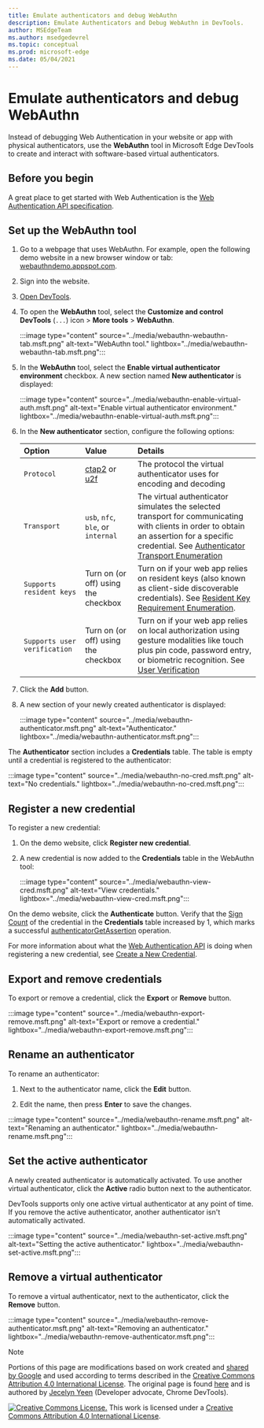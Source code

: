 ```yaml
---
title: Emulate authenticators and debug WebAuthn
description: Emulate Authenticators and Debug WebAuthn in DevTools.
author: MSEdgeTeam
ms.author: msedgedevrel
ms.topic: conceptual
ms.prod: microsoft-edge
ms.date: 05/04/2021
---
```

# Emulate authenticators and debug WebAuthn

<!--todo: remove notice at bottom, or add notice here?-->

Instead of debugging Web Authentication in your website or app with physical authenticators, use the **WebAuthn** tool in Microsoft Edge DevTools to create and interact with software-based virtual authenticators.


<!-- ====================================================================== -->
## Before you begin

A great place to get started with Web Authentication is the [Web Authentication API specification](https://w3c.github.io/webauthn).


<!-- ====================================================================== -->
## Set up the WebAuthn tool

1. Go to a webpage that uses WebAuthn.  For example, open the following demo website in a new browser window or tab: [webauthndemo.appspot.com](https://webauthndemo.appspot.com).

1. Sign into the website.

1. [Open DevTools](../open/index.md).

1. To open the **WebAuthn** tool, select the **Customize and control DevTools** (`...`) icon > **More tools** > **WebAuthn**.

   :::image type="content" source="../media/webauthn-webauthn-tab.msft.png" alt-text="WebAuthn tool." lightbox="../media/webauthn-webauthn-tab.msft.png":::

1. In the **WebAuthn** tool, select the **Enable virtual authenticator environment** checkbox.  A new section named **New authenticator** is displayed:

   :::image type="content" source="../media/webauthn-enable-virtual-auth.msft.png" alt-text="Enable virtual authenticator environment." lightbox="../media/webauthn-enable-virtual-auth.msft.png":::

1. In the **New authenticator** section, configure the following options:

    | Option | Value | Details |
    |:--- |:--- |:--- |
    | `Protocol` | [ctap2](https://fidoalliance.org/specs/fido-v2.0-id-20180227/fido-client-to-authenticator-protocol-v2.0-id-20180227.html) or [u2f](https://fidoalliance.org/specs/fido-u2f-v1.2-ps-20170411/fido-u2f-overview-v1.2-ps-20170411.html) | The protocol the virtual authenticator uses for encoding and decoding |
    | `Transport` |   `usb`, `nfc`, `ble`, or `internal` | The virtual authenticator simulates the selected transport for communicating with clients in order to obtain an assertion for a specific credential.  See [Authenticator Transport Enumeration](https://w3c.github.io/webauthn#enum-transport) |
    |  `Supports resident keys` | Turn on (or off) using the checkbox | Turn on if your web app relies on resident keys (also known as client-side discoverable credentials).  See [Resident Key Requirement Enumeration](https://w3c.github.io/webauthn#enum-residentKeyRequirement). |
    | `Supports user verification` | Turn on (or off) using the checkbox | Turn on if your web app relies on local authorization using gesture modalities like touch plus pin code, password entry, or biometric recognition.  See [User Verification](https://w3c.github.io/webauthn#user-verification) |

1. Click the **Add** button.

1. A new section of your newly created authenticator is displayed:

   :::image type="content" source="../media/webauthn-authenticator.msft.png" alt-text="Authenticator." lightbox="../media/webauthn-authenticator.msft.png":::

The **Authenticator** section includes a **Credentials** table.  The table is empty until a credential is registered to the authenticator:

:::image type="content" source="../media/webauthn-no-cred.msft.png" alt-text="No credentials." lightbox="../media/webauthn-no-cred.msft.png":::


<!-- ====================================================================== -->
## Register a new credential

To register a new credential:

1. On the demo website, click **Register new credential**.

1. A new credential is now added to the **Credentials** table in the WebAuthn tool:

   :::image type="content" source="../media/webauthn-view-cred.msft.png" alt-text="View credentials." lightbox="../media/webauthn-view-cred.msft.png":::

On the demo website, click the **Authenticate** button.  Verify that the [Sign Count](https://w3c.github.io/webauthn/#sctn-sign-counter) of the credential in the **Credentials** table increased by 1, which marks a successful [authenticatorGetAssertion](https://w3c.github.io/webauthn#authenticatorgetassertion) operation.

For more information about what the [Web Authentication API](https://w3c.github.io/webauthn) is doing when registering a new credential, see [Create a New Credential](https://w3c.github.io/webauthn#sctn-createCredential).


<!-- ====================================================================== -->
## Export and remove credentials

To export or remove a credential, click the **Export** or **Remove** button.

:::image type="content" source="../media/webauthn-export-remove.msft.png" alt-text="Export or remove a credential." lightbox="../media/webauthn-export-remove.msft.png":::


<!-- ====================================================================== -->
## Rename an authenticator

To rename an authenticator:

1. Next to the authenticator name, click the **Edit** button.

1. Edit the name, then press **Enter** to save the changes.

:::image type="content" source="../media/webauthn-rename.msft.png" alt-text="Renaming an authenticator." lightbox="../media/webauthn-rename.msft.png":::


<!-- ====================================================================== -->
## Set the active authenticator

A newly created authenticator is automatically activated.  To use another virtual authenticator, click the **Active** radio button next to the authenticator.

DevTools supports only one active virtual authenticator at any point of time.  If you remove the active authenticator, another authenticator isn't automatically activated.

:::image type="content" source="../media/webauthn-set-active.msft.png" alt-text="Setting the active authenticator." lightbox="../media/webauthn-set-active.msft.png":::


<!-- ====================================================================== -->
## Remove a virtual authenticator

To remove a virtual authenticator, next to the authenticator, click the **Remove** button.

:::image type="content" source="../media/webauthn-remove-authenticator.msft.png" alt-text="Removing an authenticator." lightbox="../media/webauthn-remove-authenticator.msft.png":::


<!--todo: remove this notice, or add notice at top?-->

<!-- ====================================================================== -->
> [!NOTE]
> Portions of this page are modifications based on work created and [shared by Google](https://developers.google.com/terms/site-policies) and used according to terms described in the [Creative Commons Attribution 4.0 International License](https://creativecommons.org/licenses/by/4.0).
> The original page is found [here](https://developers.google.com/web/tools/chrome-devtools/webauthn/index) and is authored by [Jecelyn Yeen](https://developers.google.com/web/resources/contributors#jecelyn-yeen) (Developer advocate, Chrome DevTools).

[![Creative Commons License.](https://i.creativecommons.org/l/by/4.0/88x31.png)](https://creativecommons.org/licenses/by/4.0)
This work is licensed under a [Creative Commons Attribution 4.0 International License](https://creativecommons.org/licenses/by/4.0).
